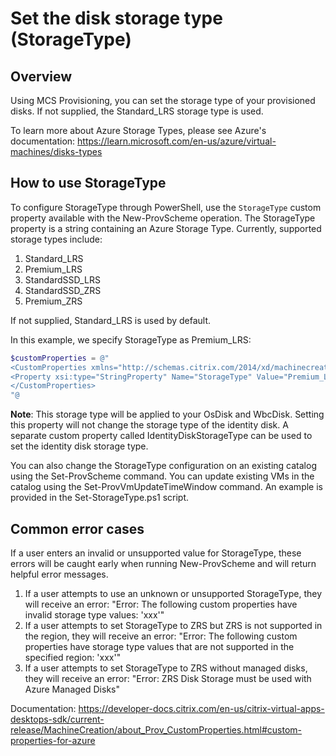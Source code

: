 # Set the disk storage type (StorageType)
## Overview
Using MCS Provisioning, you can set the storage type of your provisioned disks. If not supplied, the Standard_LRS storage type is used.

To learn more about Azure Storage Types, please see Azure's documentation: https://learn.microsoft.com/en-us/azure/virtual-machines/disks-types

## How to use StorageType
To configure StorageType through PowerShell, use the `StorageType` custom property available with the New-ProvScheme operation. The StorageType property is a string containing an Azure Storage Type. Currently, supported storage types include:
1. Standard_LRS
2. Premium_LRS
3. StandardSSD_LRS
4. StandardSSD_ZRS
5. Premium_ZRS

If not supplied, Standard_LRS is used by default.

In this example, we specify StorageType as Premium_LRS:
```powershell
$customProperties = @"
<CustomProperties xmlns="http://schemas.citrix.com/2014/xd/machinecreation" xmlns:xsi="http://www.w3.org/2001/XMLSchema-instance">
<Property xsi:type="StringProperty" Name="StorageType" Value="Premium_LRS" />
</CustomProperties>
"@
```
**Note**: This storage type will be applied to your OsDisk and WbcDisk. Setting this property will not change the storage type of the identity disk. A separate custom property called IdentityDiskStorageType can be used to set the identity disk storage type.

You can also change the StorageType configuration on an existing catalog using the Set-ProvScheme command. You can update existing VMs in the catalog using the Set-ProvVmUpdateTimeWindow command. An example is provided in the Set-StorageType.ps1 script. 

## Common error cases
If a user enters an invalid or unsupported value for StorageType, these errors will be caught early when running New-ProvScheme and will return helpful error messages.

1. If a user attempts to use an unknown or unsupported StorageType, they will receive an error: "Error: The following custom properties have invalid storage type values: 'xxx'" 
2. If a user attempts to set StorageType to ZRS but ZRS is not supported in the region, they will receive an error: "Error: The following custom properties have storage type values that are not supported in the specified region: 'xxx'"
3. If a user attempts to set StorageType to ZRS without managed disks, they will receive an error: "Error: ZRS Disk Storage must be used with Azure Managed Disks"

Documentation: 
https://developer-docs.citrix.com/en-us/citrix-virtual-apps-desktops-sdk/current-release/MachineCreation/about_Prov_CustomProperties.html#custom-properties-for-azure